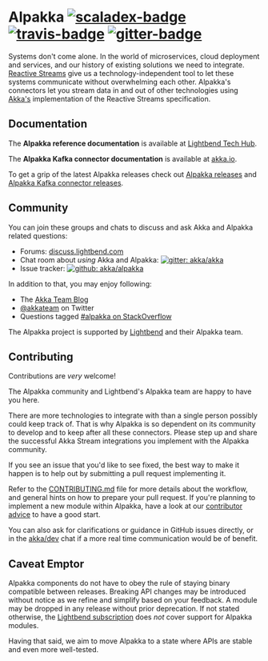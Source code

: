Alpakka [![scaladex-badge][]][scaladex] [![travis-badge][]][travis] [![gitter-badge][]][gitter]
=======

[scaladex]:       https://index.scala-lang.org/akka/alpakka
[scaladex-badge]: https://index.scala-lang.org/akka/alpakka/latest.svg
[travis]:                https://travis-ci.org/akka/alpakka
[travis-badge]:          https://travis-ci.org/akka/alpakka.svg?branch=master
[gitter]:                    https://gitter.im/akka/akka
[gitter-badge]:       https://badges.gitter.im/akka/akka.svg

Systems don't come alone. In the world of microservices, cloud deployment and services, and our history of existing solutions we need to integrate. [Reactive Streams](http://www.reactive-streams.org/) give us a technology-independent tool to let these systems communicate without overwhelming each other.
Alpakka's connectors let you stream data in and out of other technologies using [Akka's](https://doc.akka.io/docs/akka/current/stream/index.html) implementation of the Reactive Streams specification. 


Documentation
-------------

The **Alpakka reference documentation** is available at [Lightbend Tech Hub](http://developer.lightbend.com/docs/alpakka/current/).

The **Alpakka Kafka connector documentation** is available at [akka.io](https://doc.akka.io/docs/akka-stream-kafka/current/).

To get a grip of the latest Alpakka releases check out [Alpakka releases](https://github.com/akka/alpakka/releases) and [Alpakka Kafka connector releases](https://github.com/akka/reactive-kafka/releases).


Community
---------

You can join these groups and chats to discuss and ask Akka and Alpakka related questions:

- Forums: [discuss.lightbend.com](https://discuss.lightbend.com/c/akka)
- Chat room about *using* Akka and Alpakka: [![gitter: akka/akka](https://img.shields.io/badge/gitter%3A-akka%2Fakka-blue.svg?style=flat-square)](https://gitter.im/akka/akka)
- Issue tracker: [![github: akka/alpakka](https://img.shields.io/badge/github%3A-issues-blue.svg?style=flat-square)](https://github.com/akka/alpakka/issues)

In addition to that, you may enjoy following:

- The [Akka Team Blog](https://akka.io/blog/)
- [@akkateam](https://twitter.com/akkateam) on Twitter
- Questions tagged [#alpakka on StackOverflow](http://stackoverflow.com/questions/tagged/alpakka)

The Alpakka project is supported by [Lightbend](https://www.lightbend.com/) and their Alpakka team.


Contributing
------------

Contributions are *very* welcome! 

The Alpakka community and Lightbend's Alpakka team are happy to have you here.

There are more technologies to integrate with than a single person possibly could keep track of. That is why Alpakka is so dependent on its community to develop and to keep after all these connectors. Please step up and share the successful Akka Stream integrations you implement with the Alpakka community.

If you see an issue that you'd like to see fixed, the best way to make it happen is to help out by submitting a pull request implementing it.

Refer to the [CONTRIBUTING.md](CONTRIBUTING.md) file for more details about the workflow, and general hints on how to prepare your pull request. If you're planning to implement a new module within Alpakka, have a look at our [contributor advice](contributor-advice.md) to have a good start.

You can also ask for clarifications or guidance in GitHub issues directly, or in the [akka/dev](https://gitter.im/akka/dev) chat if a more real time communication would be of benefit.



Caveat Emptor
-------------

Alpakka components do not have to obey the rule of staying binary compatible between releases. Breaking API changes may be introduced without notice as we refine and simplify based on your feedback. A module may be dropped in any release without prior deprecation. If not stated otherwise, the [Lightbend subscription](https://www.lightbend.com/subscription) does *not* cover support for Alpakka modules.

Having that said, we aim to move Alpakka to a state where APIs are stable and even more well-tested.
